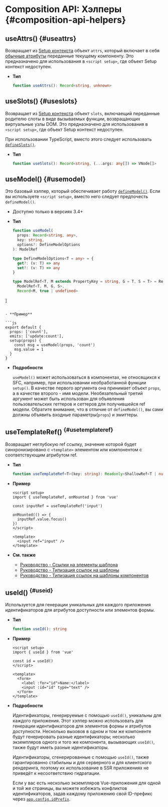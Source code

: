 # Composition API: Хэлперы {#composition-api-helpers}

## useAttrs() {#useattrs}

Возвращает из [Setup контекста](/api/composition-api-setup#setup-context) объект `attrs`, который включает в себя [обычные атрибуты](/guide/components/attrs#fallthrough-attributes) переданные текущему компоненту. Это предназначено для использования в `<script setup>`, где объект Setup контекст недоступен.

- **Тип**

  ```ts
  function useAttrs(): Record<string, unknown>
  ```

## useSlots() {#useslots}

Возвращает из [Setup контекста](/api/composition-api-setup#setup-context) объект `slots`, включаещий переданные родителю слоты в виде вызываемых функции, возвращающих виртуальные узлы DOM. Это предназначено для использования в `<script setup>`, где объект Setup контекст недоступен.

При использовании TypeScript, вместо этого следует использовать [`defineSlots()`](/api/sfc-script-setup#defineslots).

- **Тип**

  ```ts
  function useSlots(): Record<string, (...args: any[]) => VNode[]>
  ```

## useModel() {#usemodel}

Это базовый хэлпер, который обеспечивает работу [`defineModel()`](/api/sfc-script-setup#definemodel). Если вы используете `<script setup>`, вместо него следует предпочесть `defineModel()`.

- Доступно только в версиях 3.4+

- **Тип**

  ```ts
  function useModel(
    props: Record<string, any>,
    key: string,
    options?: DefineModelOptions
  ): ModelRef

  type DefineModelOptions<T = any> = {
    get?: (v: T) => any
    set?: (v: T) => any
  }

  type ModelRef<T, M extends PropertyKey = string, G = T, S = T> = Ref<G, S> & [
    ModelRef<T, M, G, S>,
    Record<M, true | undefined>
]
  ```

- **Пример**

  ```js
  export default {
    props: ['count'],
    emits: ['update:count'],
    setup(props) {
      const msg = useModel(props, 'count')
      msg.value = 1
    }
  }
  ```

- **Подробности**

  `useModel()` может использоваться в компонентах, не относящихся к SFC, например, при использовании необработанной функции `setup()`. В качестве первого аргумента она принимает объект `props`, а в качестве второго - имя модели. Необязательный третий аргумент может быть использован для объявления пользовательских геттеров и сеттеров для получившейся ref модели. Обратите внимание, что в отличие от `defineModel()`, вы сами должны объявить входные параметры(`props`) и эмиттеры.

## useTemplateRef() <sup class="vt-badge" data-text="3.5+" /> {#usetemplateref}

Возвращает неглубокую ref ссылку, значение которой будет синхронизировано с  `<template>` элементом или компонентом с соответствующим атрибутом ref.

- **Тип**

  ```ts
  function useTemplateRef<T>(key: string): Readonly<ShallowRef<T | null>>
  ```

- **Пример**

  ```vue
  <script setup>
  import { useTemplateRef, onMounted } from 'vue'

  const inputRef = useTemplateRef('input')

  onMounted(() => {
    inputRef.value.focus()
  })
  </script>

  <template>
    <input ref="input" />
  </template>
  ```

- **См. также**
  - [Руководство - Ссылки на элементы шаблона](/guide/essentials/template-refs)
  - [Руководство - Типизация ссылок на шаблоны](/guide/typescript/composition-api#typing-template-refs) <sup class="vt-badge ts" />
  - [Руководство - Типизация ссылок на шаблоны компонентов](/guide/typescript/composition-api#typing-component-template-refs) <sup class="vt-badge ts" />

## useId() <sup class="vt-badge" data-text="3.5+" /> {#useid}

Используется для генерации уникальных для каждого приложения идентификаторов для атрибутов доступности или элементов формы.

- **Тип**

  ```ts
  function useId(): string
  ```

- **Пример**

  ```vue
  <script setup>
  import { useId } from 'vue'

  const id = useId()
  </script>

  <template>
    <form>
      <label :for="id">Name:</label>
      <input :id="id" type="text" />
    </form>
  </template>
  ```

- **Подробности**

  Идентификаторы, генерируемые с помощью `useId()`, уникальны для каждого приложения. Этот хэлпер можно использовать для генерации идентификаторов для элементов формы и атрибутов доступности. Несколько вызовов в одном и том же компоненте будут генерировать разные идентификаторы; несколько экземпляров одного и того же компонента, вызывающих `useId()`, также будут иметь разные идентификаторы.

  Идентификаторы, сгенерированные с помощью `useId()`, также гарантированно стабильны и для серверного и для клиентского рендеринга, поэтому их использование в SSR приложениях не приведёт к несоответствию гидратации.

  Если у вас есть несколько экземпляров Vue-приложения для одной и той же страницы, вы можете избежать конфликтов идентификаторов, задав каждому приложению свой ID-префикс через [`app.config.idPrefix`](/api/application#app-config-idprefix).
